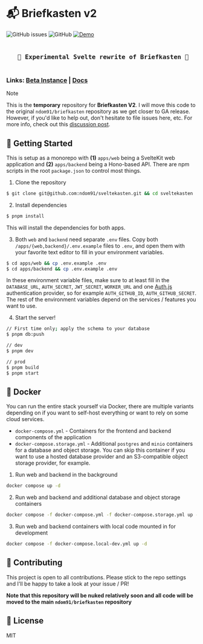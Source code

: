 # 📬 Briefkasten v2

![GitHub issues](https://img.shields.io/github/issues/ndom91/sveltekasten?style=for-the-badge&labelColor=black&color=black)
![GitHub](https://img.shields.io/github/license/ndom91/sveltekasten?style=for-the-badge&labelColor=black&color=black)
[![Demo](https://img.shields.io/badge/demo-click%20here-brightgreen?style=for-the-badge&labelColor=black&color=black)](https://dev.briefkastenhq.com)

<h3 align="center"> <pre>  <br>   🚧 Experimental Svelte rewrite of Briefkasten 🚧   <br>  </pre> </h3>

### Links: [Beta Instance](https://dev.briefkastenhq.com) | [Docs](https://docs.briefkastenhq.com)
> [!NOTE]
> This is the **temporary** repository for **Briefkasten V2**. I will move this code to the original `ndom91/briefkasten` repository as we get closer to GA release. However, if you'd like to help out, don't hesitate to file issues here, etc. For more info, check out this [discussion post](https://github.com/ndom91/briefkasten/discussions/65).

## 🚀 Getting Started

This is setup as a monorepo with **(1)** `apps/web` being a SvelteKit web application and **(2)** `apps/backend` being a Hono-based API. There are npm scripts in the root `package.json` to control most things.

1. Clone the repository

```sh
$ git clone git@github.com:ndom91/sveltekasten.git && cd sveltekasten
```

2. Install dependencies

```sh
$ pnpm install
```

This will install the dependencies for both apps.

3. Both `web` and `backend` need separate `.env` files. Copy both `/apps/{web,backend}/.env.example` files to `.env`, and open them with your favorite text editor to fill in your environment variables.

```sh
$ cd apps/web && cp .env.example .env
$ cd apps/backend && cp .env.example .env
```

In these environment variable files, make sure to at least fill in the `DATABASE_URL`, `AUTH_SECRET`, `JWT_SECRET`, `WORKER_URL` and one [Auth.js](https://authjs.dev) authentication provider, so for example `AUTH_GITHUB_ID`, `AUTH_GITHUB_SECRET`. The rest of the environment variables depend on the services / features you want to use.

4. Start the server!

```sh
// First time only; apply the schema to your database
$ pnpm db:push

// dev
$ pnpm dev

// prod
$ pnpm build
$ pnpm start
```

## 🐋 Docker

You can run the entire stack yourself via Docker, there are multiple variants depending on if you want to self-host everything or want to rely on some cloud services.

- `docker-compose.yml` - Containers for the frontend and backend components of the application
- `docker-compose.storage.yml` - Additional `postgres` and `minio` containers for a database and object storage. You can skip this container if you want to use a hosted database provider and an S3-compatible object storage provider, for example.

1. Run web and backend in the background

```sh
docker compose up -d
```

2. Run web and backend and additional database and object storage containers

```sh
docker compose -f docker-compose.yml -f docker-compose.storage.yml up -d
```

3. Run web and backend containers with local code mounted in for development

```sh
docker compose -f docker-compose.local-dev.yml up -d
```

## 👷 Contributing

This project is open to all contributions. Please stick to the repo settings and I'll be happy to take a look at your issue / PR!

**Note that this repository will be nuked relatively soon and all code will be moved to the main `ndom91/briefkasten` repository**

## 📝 License

MIT
